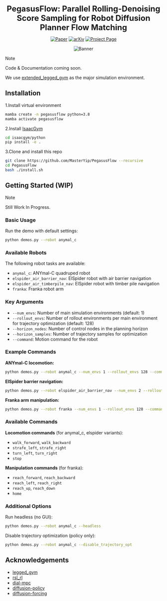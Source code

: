 <div align="center">

  <h1 style="margin: 0; font-size: 1.8em;">
      <!-- <img src="./assets/logo_white.png" alt="Logo" width="60" style="vertical-align: middle; margin-right: 10px;"> -->
      PegasusFlow: Parallel Rolling-Denoising Score Sampling for Robot Diffusion Planner Flow Matching
  </h1>

[![Paper](https://img.shields.io/badge/paper-A42C25?style=for-the-badge&logo=arxiv&logoColor=white)](https://arxiv.org/pdf/2509.08435)
[![arXiv](https://img.shields.io/badge/arXiv-A42C25?style=for-the-badge&logo=arxiv&logoColor=white&color=blue)](https://arxiv.org/abs/2509.08435)
[![Project Page](https://img.shields.io/badge/Project_Page-00CED1?style=for-the-badge&logo=web&logoColor=white)](https://masteryip.github.io/pegasusflow.github.io/)

![Banner](doc/Banner.svg)

</div>

> [!NOTE]
> Code & Documentation coming soon.
>
> We use [extended_legged_gym](https://github.com/MasterYip/extended_legged_gym) as the major simulation environment.

## Installation

1.Install virtual environment

```bash
mamba create -n pegasusflow python=3.8
mamba activate pegasusflow
```

2.Install [IsaacGym](https://developer.nvidia.com/isaac-gym/download)

```bash
cd isaacgym/python
pip install -e .
```

3.Clone and install this repo

```bash
git clone https://github.com/MasterYip/PegasusFlow --recursive
cd PegasusFlow
bash ./install.sh
```

<!-- 4.Install python dependencies

```bash
pip install -r requirements.txt
``` -->

## Getting Started (WIP)

> [!NOTE]
> Still Work In Progress.

### Basic Usage

Run the demo with default settings:

```bash
python demos.py --robot anymal_c
```

### Available Robots

The following robot tasks are available:
- `anymal_c`: ANYmal-C quadruped robot
- `elspider_air_barrier_nav`: ElSpider robot with air barrier navigation
- `elspider_air_timberpile_nav`: ElSpider robot with timber pile navigation  
- `franka`: Franka robot arm

### Key Arguments

- `--num_envs`: Number of main simulation environments (default: 1)
- `--rollout_envs`: Number of rollout environments per main environment for trajectory optimization (default: 128)
- `--horizon_nodes`: Number of control nodes in the planning horizon
- `--horizon_samples`: Number of trajectory samples for optimization
- `--command`: Motion command for the robot

### Example Commands

**ANYmal-C locomotion:**
```bash
python demos.py --robot anymal_c --num_envs 1 --rollout_envs 128 --command walk_forward
```

**ElSpider barrier navigation:**
```bash
python demos.py --robot elspider_air_barrier_nav --num_envs 2 --rollout_envs 128
```

**Franka arm manipulation:**
```bash
python demos.py --robot franka --num_envs 1 --rollout_envs 128 --command reach_backward
```

### Available Commands

**Locomotion commands** (for anymal_c, elspider variants):
- `walk_forward`, `walk_backward`
- `strafe_left`, `strafe_right` 
- `turn_left`, `turn_right`
- `stop`

**Manipulation commands** (for franka):
- `reach_forward`, `reach_backward`
- `reach_left`, `reach_right`
- `reach_up`, `reach_down`
- `home`

### Additional Options

Run headless (no GUI):
```bash
python demos.py --robot anymal_c --headless
```

Disable trajectory optimization (policy only):
```bash
python demos.py --robot anymal_c --disable_trajectory_opt
```

## Acknowledgements

- [legged_gym](https://github.com/leggedrobotics/legged_gym)
- [rsl_rl](https://github.com/leggedrobotics/rsl_rl)
- [dial-mpc](https://github.com/LeCAR-Lab/dial-mpc)
- [diffusion-policy](https://github.com/real-stanford/diffusion_policy)
- [diffusion-forcing](https://github.com/buoyancy99/diffusion-forcing)
